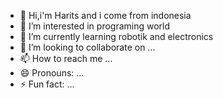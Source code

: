 - 👋 Hi,i'm Harits and i come from indonesia
- 👀 I’m interested in programing world
- 🌱 I’m currently learning robotik and electronics
- 💞️ I’m looking to collaborate on ...
- 📫 How to reach me ...
- 😄 Pronouns: ...
- ⚡ Fun fact: ...

<!---
Harits732/Harits732 is a ✨ special ✨ repository because its `README.md` (this file) appears on your GitHub profile.
You can click the Preview link to take a look at your changes.
--->
